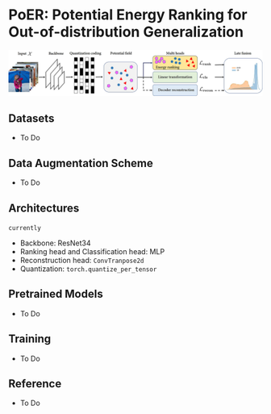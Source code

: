 # PoER: Potential Energy Ranking for Out-of-distribution Generalization

<img src="https://github.com/ForeverPs/PoER/raw/master/data/PoER.jpg" width="1000px"/>

## Datasets
- To Do

## Data Augmentation Scheme
- To Do

## Architectures
`currently`
- Backbone: ResNet34
- Ranking head and Classification head: MLP
- Reconstruction head: `ConvTranpose2d`
- Quantization: `torch.quantize_per_tensor`

## Pretrained Models
- To Do

## Training
- To Do

## Reference
- To Do
